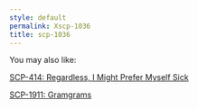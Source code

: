 ```yaml
---
style: default
permalink: Xscp-1036
title: scp-1036
---
```

You may also like:

[SCP-414: Regardless, I Might Prefer Myself Sick](http://scp-wiki.net/scp-414)

[SCP-1911: Gramgrams](http://scp-wiki.net/scp-1911)
